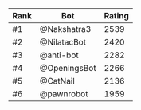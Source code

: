Rank|Bot|Rating
---|---|---
#1|@Nakshatra3|2539
#2|@NilatacBot|2420
#3|@anti-bot|2282
#4|@OpeningsBot|2266
#5|@CatNail|2136
#6|@pawnrobot|1959

